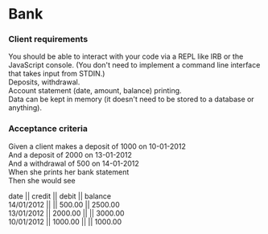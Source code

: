# Bank

### Client requirements <br>
You should be able to interact with your code via a REPL like IRB or the JavaScript console. (You don't need to implement a command line interface that takes input from STDIN.)<br>
Deposits, withdrawal.<br>
Account statement (date, amount, balance) printing.<br>
Data can be kept in memory (it doesn't need to be stored to a database or anything).<br>

### Acceptance criteria
Given a client makes a deposit of 1000 on 10-01-2012 <br>
And a deposit of 2000 on 13-01-2012<br>
And a withdrawal of 500 on 14-01-2012<br>
When she prints her bank statement<br>
Then she would see<br>

date || credit || debit || balance<br>
14/01/2012 || || 500.00 || 2500.00<br>
13/01/2012 || 2000.00 || || 3000.00<br>
10/01/2012 || 1000.00 || || 1000.00<br>
